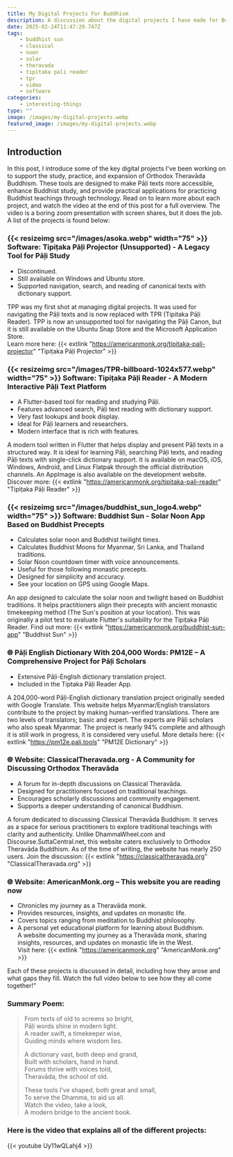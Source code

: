 ```yaml
---
title: My Digital Projects For Buddhism
description: A discussion about the digital projects I have made for Buddhism with a YouTube Video.
date: 2025-02-24T11:47:29.747Z
tags:
    - buddhist sun
    - classical
    - noon
    - solar
    - theravada
    - tipitaka pali reader
    - tpr
    - video
    - software
categories:
    - interesting-things
type: ""
image: /images/my-digital-projects.webp
featured_image: /images/my-digital-projects.webp
---
```



## Introduction 

In this post, I introduce some of the key digital projects I've been working on to support the study, practice, and expansion of Orthodox Theravāda Buddhism. These tools are designed to make Pāḷi texts more accessible, enhance Buddhist study, and provide practical applications for practicing Buddhist teachings through technology. Read on to learn more about each project, and watch the video at the end of this post for a full overview.  The video is a boring zoom presentation with screen shares, but it does the job.  A list of the projects is found below:

### {{< resizeimg src="/images/asoka.webp" width="75" >}} **Software: Tipiṭaka Pāḷi Projector (Unsupported) - A Legacy Tool for Pāḷi Study**

- Discontinued.
- Still available on Windows and Ubuntu store.
- Supported navigation, search, and reading of canonical texts with dictionary support. 

TPP was my first shot at managing digital projects.  It was used for navigating the Pāḷi texts and is now replaced with TPR (Tipitaka Pāḷi Reader).  TPP is now an unsupported tool for navigating the Pāḷi Canon, but it is still available on the Ubuntu Snap Store and the Microsoft Application Store.     
Learn more here: {{< extlink "https://americanmonk.org/tipitaka-pali-projector" "Tipiṭaka Pāḷi Projector" >}}  

### {{< resizeimg src="/images/TPR-billboard-1024x577.webp" width="75" >}} **Software: Tipiṭaka Pāḷi Reader - A Modern Interactive Pāḷi Text Platform** 

- A Flutter-based tool for reading and studying Pāḷi.
- Features advanced search, Pāḷi text reading with dictionary support.
- Very fast lookups and book display.
- Ideal for Pāḷi learners and researchers.
- Modern interface that is rich with features.  

A modern tool written in Flutter that helps display and present Pāḷi texts in a structured way. It is ideal for learning Pāḷi, searching Pāḷi texts, and reading Pāḷi texts with single-click dictionary support.  It is available on macOS, iOS, Windows, Android, and Linux Flatpak through the official distribution channels. An AppImage is also available on the development website.
Discover more: {{< extlink "https://americanmonk.org/tipitaka-pali-reader" "Tipiṭaka Pāḷi Reader" >}}  

###  {{< resizeimg src="/images/buddhist_sun_logo4.webp" width="75" >}} **Software: Buddhist Sun - Solar Noon App Based on Buddhist Precepts** 

- Calculates solar noon and Buddhist twilight times.
- Calculates Buddhist Moons for Myanmar, Sri Lanka, and Thailand traditions.
- Solar Noon countdown timer with voice announcements.
- Useful for those following monastic precepts.
- Designed for simplicity and accuracy.
- See your location on GPS using Google Maps.

An app designed to calculate the solar noon and twilight based on Buddhist traditions. It helps practitioners align their precepts with ancient monastic timekeeping method (The Sun's position at your location). This was originally a pilot test to evaluate Flutter's suitability for the Tipiṭaka Pāḷi Reader.
Find out more: {{< extlink "https://americanmonk.org/buddhist-sun-app" "Buddhist Sun" >}}  

###  🌐  **Pāḷi English Dictionary With 204,000 Words: PM12E – A Comprehensive Project for Pāḷi Scholars**

- Extensive Pāḷi-English dictionary translation project.
- Included in the Tiptaka Pāḷi Reader App.

A 204,000-word Pāḷi-English dictionary translation project originally seeded with Google Translate. This website helps Myanmar/English translators contribute to the project by making human-verified translations. There are two levels of translators; basic and expert.  The experts are Pāḷi scholars who also speak Myanmar. The project is nearly 94% complete and although it is still work in progress, it is considered very useful.
More details here: {{< extlink "https://pm12e.pali.tools" "PM12E Dictionary" >}}  

### 🌐 **Website: ClassicalTheravada.org - A Community for Discussing Orthodox Theravāda**

- A forum for in-depth discussions on Classical Theravāda.
- Designed for practitioners focused on traditional teachings.
- Encourages scholarly discussions and community engagement.
- Supports a deeper understanding of canonical Buddhism. 

A forum dedicated to discussing Classical Theravāda Buddhism. It serves as a space for serious practitioners to explore traditional teachings with clarity and authenticity. Unlike DhammaWheel.com and Discourse.SuttaCentral.net, this website caters exclusively to Orthodox Theravāda Buddhism. As of the time of writing, the website has nearly 250 users.
Join the discussion: {{< extlink "https://classicaltheravada.org" "ClassicalTheravada.org" >}}  

###  🌐 **Website: AmericanMonk.org – This website you are reading now**

- Chronicles my journey as a Theravāda monk.
- Provides resources, insights, and updates on monastic life.
- Covers topics ranging from meditation to Buddhist philosophy.
- A personal yet educational platform for learning about Buddhism.   
A website documenting my journey as a Theravāda monk, sharing insights, resources, and updates on monastic life in the West.  
Visit here: {{< extlink "https://americanmonk.org" "AmericanMonk.org" >}}  

Each of these projects is discussed in detail, including how they arose and what gaps they fill. Watch the full video below to see how they all come together!"

### Summary Poem:
> From texts of old to screens so bright,  
> Pāḷi words shine in modern light.  
> A reader swift, a timekeeper wise,  
> Guiding minds where wisdom lies.  
>  
> A dictionary vast, both deep and grand,  
> Built with scholars, hand in hand.  
> Forums thrive with voices told,  
> Theravāda, the school of old.  
>  
> These tools I’ve shaped, both great and small,  
> To serve the Dhamma, to aid us all.  
> Watch the video, take a look,  
> A modern bridge to the ancient book. 

### Here is the video that explains all of the different projects:
{{< youtube Uy11wQLahj4 >}}
